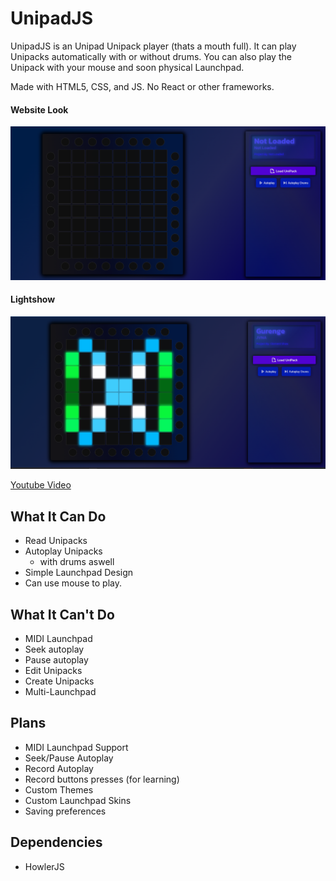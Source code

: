 # UnipadJS

UnipadJS is an Unipad Unipack player (thats a mouth full). It can play Unipacks automatically with or without drums. You can also play the Unipack with your mouse and soon physical Launchpad.  
  
Made with HTML5, CSS, and JS. No React or other frameworks.  
  
#### Website Look
![Unipad](image.png)

#### Lightshow
![Lightshow](image-1.png)

[Youtube Video](https://www.youtube.com/watch?v=DL-RYvesPdU)

## What It Can Do
- Read Unipacks
- Autoplay Unipacks
  - with drums aswell
- Simple Launchpad Design
- Can use mouse to play.

## What It Can't Do
- MIDI Launchpad
- Seek autoplay
- Pause autoplay
- Edit Unipacks
- Create Unipacks
- Multi-Launchpad

## Plans
- MIDI Launchpad Support
- Seek/Pause Autoplay
- Record Autoplay
- Record buttons presses (for learning)
- Custom Themes
- Custom Launchpad Skins
- Saving preferences

## Dependencies
- HowlerJS